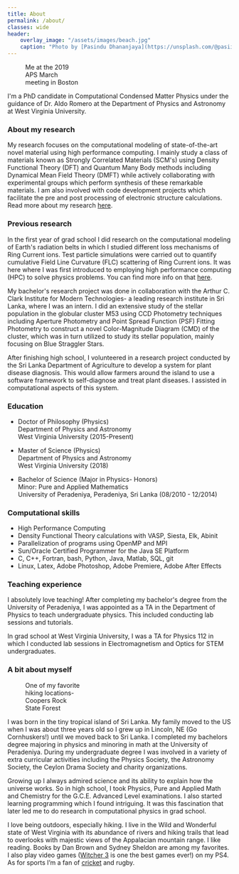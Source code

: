 ```yaml
---
title: About
permalink: /about/
classes: wide
header:
    overlay_image: "/assets/images/beach.jpg"
    caption: "Photo by [Pasindu Dhananjaya](https://unsplash.com/@pasiiijay) on [Unsplash](https://unsplash.com)"
---
```



<figure style="width: 25%" class="align-right">
  <img src="{{ site.url }}{{ site.baseurl }}/assets/images/aps2019.jpg" alt="">
  <figcaption>Me at the 2019 APS March meeting in Boston</figcaption>
</figure> 
I'm a PhD candidate in Computational Condensed Matter Physics under the guidance of Dr. Aldo Romero at the Department of Physics and Astronomy at West Virginia University. 

### About my research

My research focuses on the computational modeling of state-of-the-art novel material using high performance computing. I mainly study a class of materials known as Strongly Correlated Materials (SCM's) using Density Functional Theory (DFT) and Quantum Many Body methods including Dynamical Mean Field Theory (DMFT) while actively collaborating with experimental groups which perform synthesis of these remarkable materials. I am also involved with code development projects which facilitate the pre and post processing of electronic structure calculations. Read more about my research [here](/research/).

### Previous research

In the first year of grad school I did research on the computational modeling of Earth's radiation belts in which I studied different loss mechanisms of Ring Current ions. Test particle simulations were carried out to quantify cumulative Field Line Curvature (FLC) scattering of Ring Current ions. It was here where I was first introduced to employing high performance computing (HPC) to solve physics problems. You can find more info on that [here](/presentations/). 

My bachelor's research project was done in collaboration with the Arthur C. Clark Institute for Modern Technologies- a leading research institute in Sri Lanka, where I was an intern. I did an extensive study of the stellar population in the globular cluster M53 using CCD Photometry techniques including Aperture Photometry and Point Spread Function (PSF) Fitting Photometry to construct a novel Color-Magnitude Diagram (CMD) of the cluster, which was in turn utilized to study its stellar population, mainly focusing on Blue Straggler Stars.  

After finishing high school, I volunteered in a research project conducted by the Sri Lanka Department of Agriculture to develop a system for plant disease diagnosis. This would allow farmers around the island to use a software framework to self-diagnose and treat plant diseases. I assisted in computational aspects of this system.

### Education

- Doctor of Philosophy (Physics) <br />
  Department of Physics and Astronomy <br />
  West Virginia University (2015-Present)
  
- Master of Science (Physics) <br />
  Department of Physics and Astronomy <br />
  West Virginia University (2018)
  
- Bachelor of Science (Major in Physics- Honors) <br />
  Minor: Pure and Applied Mathematics <br />
  University of Peradeniya, Peradeniya, Sri Lanka (08/2010 - 12/2014)

### Computational skills

- High Performance Computing
- Density Functional Theory calculations with VASP, Siesta, Elk, Abinit 
- Parallelization of programs using OpenMP and MPI
- Sun/Oracle Certified Programmer for the Java SE Platform
- C, C++, Fortran, bash, Python, Java, Matlab, SQL, git
- Linux, Latex, Adobe Photoshop, Adobe Premiere, Adobe After Effects    


### Teaching experience

I absolutely love teaching! After completing my bachelor's degree from the University of Peradeniya, I was appointed as a TA in the Department of Physics to teach undergraduate physics. This included conducting lab sessions and tutorials.   

In grad school at West Virginia University, I was a TA for Physics 112 in which I conducted lab sessions in Electromagnetism and Optics for STEM undergraduates.  

### A bit about myself 

<figure style="width: 25%" class="align-right">
  <img src="{{ site.url }}{{ site.baseurl }}/assets/images/coopersrock.jpg" alt="">
  <figcaption>One of my favorite hiking locations- Coopers Rock State Forest</figcaption>
</figure> 

I was born in the tiny tropical island of Sri Lanka. My family moved to the US when I was about three years old so I grew up in Lincoln, NE (Go Cornhuskers!) until we moved back to Sri Lanka. I completed my bachelors degree majoring in physics and minoring in math at the University of Peradeniya. During my undergraduate degree I was involved in a variety of extra curricular activities including the Physics Society, the Astronomy Society, the Ceylon Drama Society and charity organizations.

Growing up I always admired science and its ability to explain how the universe works. So in high school, I took Physics, Pure and Applied Math and Chemistry for the G.C.E. Advanced Level examinations. I also started learning programming which I found intriguing. It was this fascination that later led me to do research in computational physics in grad school. 

I love being outdoors, especially hiking. I live in the Wild and Wonderful state of West Virginia with its abundance of rivers and hiking trails that lead to overlooks with majestic views of the Appalacian mountain range. I like reading. Books by Dan Brown and Sydney Sheldon are among my favorites. I also play video games ([Witcher 3](https://thewitcher.com/en/) is one the best games ever!) on my PS4.  As for sports I’m a fan of [cricket](https://en.wikipedia.org/wiki/Cricket) and rugby. 

